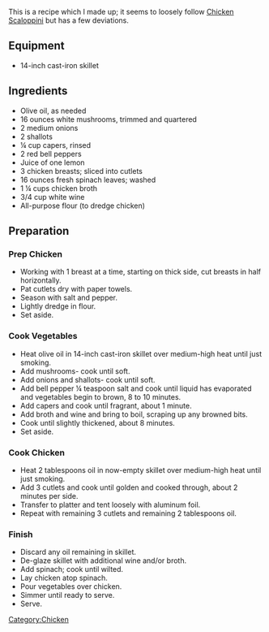 This is a recipe which I made up; it seems to loosely follow [Chicken
Scaloppini](Chicken_Scaloppini "wikilink") but has a few deviations.

## Equipment

-   14-inch cast-iron skillet

## Ingredients

-   Olive oil, as needed
-   16 ounces white mushrooms, trimmed and quartered
-   2 medium onions
-   2 shallots
-   ¼ cup capers, rinsed
-   2 red bell peppers
-   Juice of one lemon
-   3 chicken breasts; sliced into cutlets
-   16 ounces fresh spinach leaves; washed
-   1 ¼ cups chicken broth
-   3/4 cup white wine
-   All-purpose flour (to dredge chicken)

## Preparation

### Prep Chicken

-   Working with 1 breast at a time, starting on thick side, cut breasts
    in half horizontally.
-   Pat cutlets dry with paper towels.
-   Season with salt and pepper.
-   Lightly dredge in flour.
-   Set aside.

### Cook Vegetables

-   Heat olive oil in 14-inch cast-iron skillet over medium-high heat
    until just smoking.
-   Add mushrooms- cook until soft.
-   Add onions and shallots- cook until soft.
-   Add bell pepper ¼ teaspoon salt and cook until liquid has evaporated
    and vegetables begin to brown, 8 to 10 minutes.
-   Add capers and cook until fragrant, about 1 minute.
-   Add broth and wine and bring to boil, scraping up any browned bits.
-   Cook until slightly thickened, about 8 minutes.
-   Set aside.

### Cook Chicken

-   Heat 2 tablespoons oil in now-empty skillet over medium-high heat
    until just smoking.
-   Add 3 cutlets and cook until golden and cooked through, about 2
    minutes per side.
-   Transfer to platter and tent loosely with aluminum foil.
-   Repeat with remaining 3 cutlets and remaining 2 tablespoons oil.

### Finish

-   Discard any oil remaining in skillet.
-   De-glaze skillet with additional wine and/or broth.
-   Add spinach; cook until wilted.
-   Lay chicken atop spinach.
-   Pour vegetables over chicken.
-   Simmer until ready to serve.
-   Serve.

[Category:Chicken](Category:Chicken "wikilink")